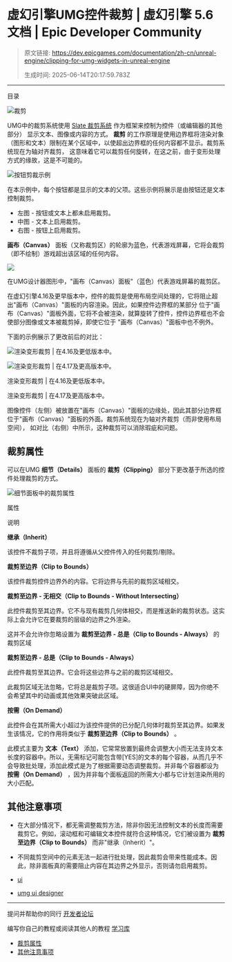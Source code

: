 # 虚幻引擎UMG控件裁剪 | 虚幻引擎 5.6 文档 | Epic Developer Community

> 原文链接: https://dev.epicgames.com/documentation/zh-cn/unreal-engine/clipping-for-umg-widgets-in-unreal-engine
> 
> 生成时间: 2025-06-14T20:17:59.783Z

---

目录

![裁剪](https://dev.epicgames.com/community/api/documentation/image/739850a6-955d-47a3-9000-e3bbd67c3e97?resizing_type=fill&width=1920&height=335)

UMG中的裁剪系统使用 [Slate 裁剪系统](/documentation/zh-cn/unreal-engine/using-the-slate-clipping-system-in-unreal-engine) 作为框架来控制为控件（或编辑器的其他部分） 显示文本、图像或内容的方式。 **裁剪** 的工作原理是使用边界框将渲染对象（图形和文本）限制在某个区域中，以使超出边界框的任何内容都不显示。裁剪系统现在为轴对齐裁剪， 这意味着它可以裁剪任何旋转，在这之前，由于变形处理方式的缘故，这是不可能的。

![按钮剪裁示例](https://d1iv7db44yhgxn.cloudfront.net/documentation/images/c9d693a9-dd38-481c-887a-2522b2368c43/ue5_1-01-examples.png "Examples of the buttons clipping")

在本示例中，每个按钮都是显示的文本的父项。这些示例将展示是由按钮还是文本控制裁剪。

-   左图 - 按钮或文本上都未启用裁剪。
-   中图 - 文本上启用裁剪。
-   右图 - 按钮上启用裁剪。

**画布（Canvas）** 面板（又称裁剪区）的轮廓为蓝色，代表游戏屏幕，它将会裁剪（即不绘制）游戏超出该区域的任何内容。

[![](https://d1iv7db44yhgxn.cloudfront.net/documentation/images/89f29fb6-1364-4042-9cc8-f85f5b8cf8b0/ue5_1-02-widget-editor.png)](https://d1iv7db44yhgxn.cloudfront.net/documentation/images/89f29fb6-1364-4042-9cc8-f85f5b8cf8b0/ue5_1-02-widget-editor.png)

在UMG设计器图形中，"画布（Canvas）面板"（蓝色）代表游戏屏幕的裁剪区。

在虚幻引擎4.16及更早版本中，控件的裁剪是使用布局空间处理的，它将阻止超出"画布（Canvas）"面板的内容渲染。因此，如果控件边界框的某部分 位于"画布（Canvas）"面板外面，它将不会被渲染，就算旋转了控件，控件边界框也不会使部分图像或文本被裁剪掉，即使它位于 "画布（Canvas）"面板中也不例外。

下面的示例展示了更改前后的对比：

![渲染变形裁剪 | 在4.16及更低版本中。](https://d1iv7db44yhgxn.cloudfront.net/documentation/images/83c65a5a-9cce-4ae1-95c7-ce330692977e/ue5_1-03-example-clipping-1.png)

![渲染变形裁剪 | 在4.17及更高版本中。](https://d1iv7db44yhgxn.cloudfront.net/documentation/images/cec346d0-e851-4c7e-a714-050a93535b02/ue5_1-04-example-clipping-2.png)

渲染变形裁剪 | 在4.16及更低版本中。

渲染变形裁剪 | 在4.17及更高版本中。

图像控件（左侧）被放置在"画布（Canvas）"面板的边缘处，因此其部分边界框位于"画布（Canvas）"面板的外面。裁剪系统现在为轴对齐裁剪（而非使用布局空间）， 如对比（右侧）中所示，这种裁剪可以消除瑕疵和问题。

## 裁剪属性

可以在UMG **细节（Details）** 面板的 **裁剪（Clipping）** 部分下更改基于所选的控件处理裁剪的方式。

![细节面板中的裁剪属性](https://d1iv7db44yhgxn.cloudfront.net/documentation/images/4f6638ea-76e3-45a4-a91e-0bf688553416/ue5_1-05-properties.png "Clipping properties in the Details panel")

属性

说明

**继承（Inherit）**

该控件不裁剪子项，并且将遵循从父控件传入的任何裁剪/剔除。

**裁剪至边界（Clip to Bounds）**

该控件裁剪控件边界外的内容。它将边界与先前的裁剪区域相交。

**裁剪至边界 - 无相交（Clip to Bounds - Without Intersecting）**

此控件裁剪至其边界。它不与现有裁剪几何体相交，而是推送新的裁剪状态。这实际上会允许它在要裁剪的层级的边界之外渲染。

这并不会允许你忽略设置为 **裁剪至边界 - 总是（Clip to Bounds - Always）** 的裁剪区域

**裁剪至边界 - 总是（Clip to Bounds - Always）**

此控件裁剪至其边界。它会将这些边界与之前的裁剪区域相交。

此裁剪区域无法忽略，它将总是裁剪子项。这很适合UI中的硬屏障，因为你绝不会希望其中的动画或其他效果突破此区域。

**按需（On Demand）**

此控件会在其所需大小超过为该控件提供的已分配几何体时裁剪至其边界。如果发生该情况，它的作用将类似于 **裁剪至边界（Clip to Bounds）** 。

此模式主要为 **文本（Text）** 添加，它常常放置到最终会调整大小而无法支持文本长度的容器中。所以，无需标记可能包含带\[YES\]的文本的每个容器，从而几乎不会导致批处理，添加此模式是为了根据需要动态调整裁剪。并非每个容器都设为 **按需（On Demand）** ，因为并非每个面板返回的所需大小都与它计划渲染所用的大小匹配。

## 其他注意事项

-   在大部分情况下，都无需调整裁剪方法，除非你因无法控制文本的长度而需要裁剪它。例如，滚动框和可编辑文本控件就符合这种情况，它们被设置为 **裁剪至边界（Clip to Bounds）** 而非"继承（Inherit）"。
-   不同裁剪空间中的元素无法一起进行批处理，因此裁剪会带来性能成本。因此，除非面板真的需要阻止内容在其边界之外显示，否则请勿启用裁剪。

-   [ui](https://dev.epicgames.com/community/search?query=ui)
-   [umg ui designer](https://dev.epicgames.com/community/search?query=umg%20ui%20designer)

* * *

提问并帮助你的同行 [开发者论坛](https://forums.unrealengine.com/categories?tag=unreal-engine)

编写你自己的教程或阅读其他人的教程 [学习库](https://dev.epicgames.com/community/unreal-engine/learning)

-   [裁剪属性](/documentation/zh-cn/unreal-engine/clipping-for-umg-widgets-in-unreal-engine#%E8%A3%81%E5%89%AA%E5%B1%9E%E6%80%A7)
-   [其他注意事项](/documentation/zh-cn/unreal-engine/clipping-for-umg-widgets-in-unreal-engine#%E5%85%B6%E4%BB%96%E6%B3%A8%E6%84%8F%E4%BA%8B%E9%A1%B9)